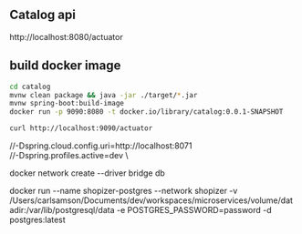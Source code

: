 ## Catalog api

http://localhost:8080/actuator

## build docker image

```sh
cd catalog
mvnw clean package && java -jar ./target/*.jar
mvnw spring-boot:build-image
docker run -p 9090:8080 -t docker.io/library/catalog:0.0.1-SNAPSHOT

curl http://localhost:9090/actuator
```

//-Dspring.cloud.config.uri=http://localhost:8071 \
//-Dspring.profiles.active=dev \

docker network create --driver bridge db

docker run --name shopizer-postgres --network shopizer -v /Users/carlsamson/Documents/dev/workspaces/microservices/volume/datadir:/var/lib/postgresql/data -e POSTGRES_PASSWORD=password -d postgres:latest


